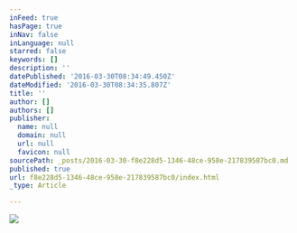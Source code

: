 ```yaml
---
inFeed: true
hasPage: true
inNav: false
inLanguage: null
starred: false
keywords: []
description: ''
datePublished: '2016-03-30T08:34:49.450Z'
dateModified: '2016-03-30T08:34:35.807Z'
title: ''
author: []
authors: []
publisher:
  name: null
  domain: null
  url: null
  favicon: null
sourcePath: _posts/2016-03-30-f8e228d5-1346-48ce-958e-217839587bc0.md
published: true
url: f8e228d5-1346-48ce-958e-217839587bc0/index.html
_type: Article

---
```

![](https://the-grid-user-content.s3-us-west-2.amazonaws.com/14b6b56d-e00d-4794-abdb-559f7b9a23b1.jpg)